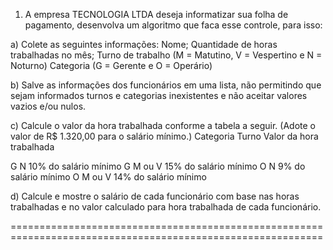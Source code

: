  1) A empresa TECNOLOGIA LTDA deseja informatizar sua folha de pagamento, desenvolva
 um algoritmo que faca esse controle, para isso:

   a) Colete as seguintes informações:
   Nome;
   Quantidade de horas trabalhadas no mês;
   Turno de trabalho (M = Matutino, V = Vespertino e N = Noturno)
   Categoria (G = Gerente e O = Operário)

   b) Salve as informações dos funcionários em uma lista, não permitindo que sejam
   informados turnos e categorias inexistentes e não aceitar valores vazios e/ou nulos.

   c) Calcule o valor da hora trabalhada conforme a tabela a seguir.
   (Adote o valor de R$ 1.320,00 para o salário mínimo.)
   Categoria Turno Valor da hora trabalhada

   G N 10% do salário mínimo
   G M ou V 15% do salário mínimo
   O N 9% do salário mínimo
   O M ou V 14% do salário mínimo

   d) Calcule e mostre o salário de cada funcionário com base nas horas trabalhadas e
   no valor calculado para hora trabalhada de cada funcionário.

   ============================================================================================================

